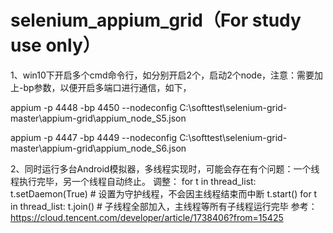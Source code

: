 # selenium_appium_grid（For study use only）

1、win10下开启多个cmd命令行，如分别开启2个，启动2个node，注意：需要加上-bp参数，以便开启多端口进行通信，如下，

appium -p 4448 -bp 4450 --nodeconfig C:\softtest\selenium-grid-master\appium-grid\appium_node_S5.json

appium -p 4447 -bp 4449 --nodeconfig C:\softtest\selenium-grid-master\appium-grid\appium_node_S6.json

2、同时运行多台Android模拟器，多线程实现时，可能会存在有个问题：一个线程执行完毕，另一个线程自动终止。
调整：
for t in thread_list:
    t.setDaemon(True) # 设置为守护线程，不会因主线程结束而中断
    t.start()
  for t in thread_list:
    t.join() # 子线程全部加入，主线程等所有子线程运行完毕
参考：https://cloud.tencent.com/developer/article/1738406?from=15425
